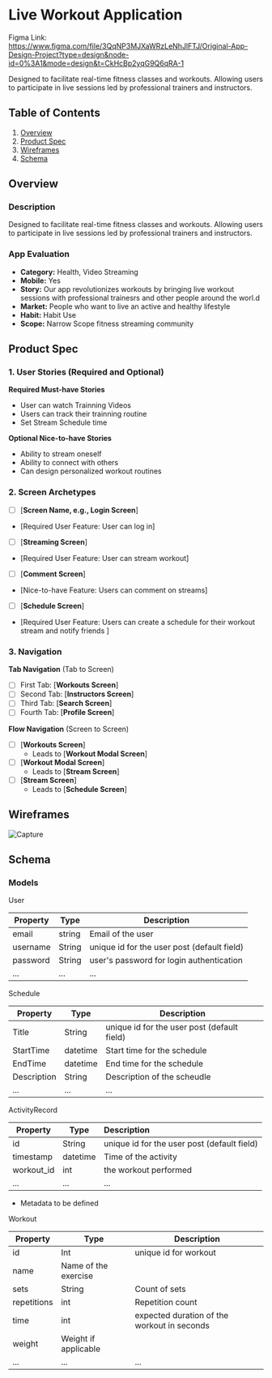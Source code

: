 # Live Workout Application


Figma Link: https://www.figma.com/file/3QqNP3MJXaWRzLeNhJlFTJ/Original-App-Design-Project?type=design&node-id=0%3A1&mode=design&t=CkHcBp2yqG9Q6qRA-1

Designed to facilitate real-time fitness classes and workouts.
Allowing users to participate in live sessions led by professional trainers and instructors.

## Table of Contents

1. [Overview](#Overview)
2. [Product Spec](#Product-Spec)
3. [Wireframes](#Wireframes)
4. [Schema](#Schema)

## Overview

### Description


Designed to facilitate real-time fitness classes and workouts.
Allowing users to participate in live sessions led by professional trainers and instructors.

### App Evaluation

- **Category:** Health, Video Streaming
- **Mobile:** Yes
- **Story:**  Our app revolutionizes workouts by bringing live workout sessions with professional trainesrs and other people around the worl.d
- **Market:** People who want to live an active and healthy lifestyle
- **Habit:** Habit Use
- **Scope:** Narrow Scope fitness streaming community

## Product Spec

### 1. User Stories (Required and Optional)

**Required Must-have Stories**

* User can watch Trainning Videos
* Users can track their trainning routine
* Set Stream Schedule time

**Optional Nice-to-have Stories**

* Ability to stream oneself
* Ability to connect with others
* Can design personalized workout routines


### 2. Screen Archetypes

- [ ] [**Screen Name, e.g., Login Screen**]
* [Required User Feature: User can log in]
- [ ] [**Streaming Screen**]
* [Required User Feature: User can stream workout]
- [ ] [**Comment Screen**]
* [Nice-to-have Feature: Users can comment on streams]
- [ ] [**Schedule Screen**]
* [Required User Feature: Users can create a schedule for their workout stream and notify friends ]

### 3. Navigation

**Tab Navigation** (Tab to Screen)


- [ ] First Tab: [**Workouts Screen**]
- [ ] Second Tab: [**Instructors Screen**]
- [ ] Third Tab: [**Search Screen**]
- [ ] Fourth Tab: [**Profile Screen**]

**Flow Navigation** (Screen to Screen)

- [ ] [**Workouts Screen**]
  * Leads to [**Workout Modal Screen**]
- [ ] [**Workout Modal Screen**]
  * Leads to [**Stream Screen**]
- [ ] [**Stream Screen**]
  * Leads to [**Schedule Screen**]


## Wireframes

![Capture](https://hackmd.io/_uploads/HJwFMSPxA.png)



## Schema 


### Models

User

| Property | Type   | Description                                 |
| -------- | ------ | ------------------------------------------- |
| email    | string | Email of the user                           |
| username | String | unique id for the user post (default field) |
| password | String | user's password for login authentication    |
| ...      | ...    | ...                                         |


Schedule

| Property | Type   | Description                                  |
|----------|--------|----------------------------------------------|
| Title | String | unique id for the user post (default field)   |
| StartTime | datetime | Start time for the schedule     |
| EndTime | datetime | End time for the schedule|
| Description | String | Description of the scheudle |
| ...      | ...    | ...                          


ActivityRecord

| Property   | Type     | Description                                 |
| ---------- | -------- |:------------------------------------------- |
| id         | String   | unique id for the user post (default field) |
| timestamp  | datetime | Time of the activity                        |
| workout_id | int      | the workout performed                       |
| ...        | ...      | ...                                         |

- Metadata to be defined

Workout

| Property | Type   | Description                                  |
|----------|--------|----------------------------------------------|
| id | Int | unique id for workout   |
|name| Name of the exercise
| sets | String |    Count of sets   |
|repetitions| int | Repetition count
|time| int | expected duration of the workout in seconds
|weight| Weight if applicable
| ...      | ...    | ...                          

